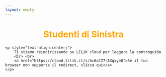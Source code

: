 ```yaml
---
layout: empty
---
```


<html>  

<head>  
    <title>HTML Redirect</title>  
    <meta http-equiv="refresh"
        content="3; url = https://cloud.lilik.it/s/bc6aCZ7rAXgxyb8" />  
</head>  

<body>  
    <h1 style="text-align:center;color:orange;">  
         Studenti di Sinistra  
    </h1>  

    <p style="text-align:center;">  
        Ti stiamo reindirizzando su LILiK cloud per leggere la controguida
        <br> <br>
        <a href="https://cloud.lilik.it/s/bc6aCZ7rAXgxyb8">Se il tuo browser non supporta il redirect, clicca qui</a>
    </p>  
</body>  

</html>  
